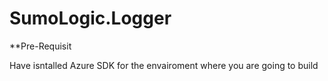 SumoLogic.Logger
================

**Pre-Requisit 

Have isntalled Azure SDK for the envairoment where you are going to build
